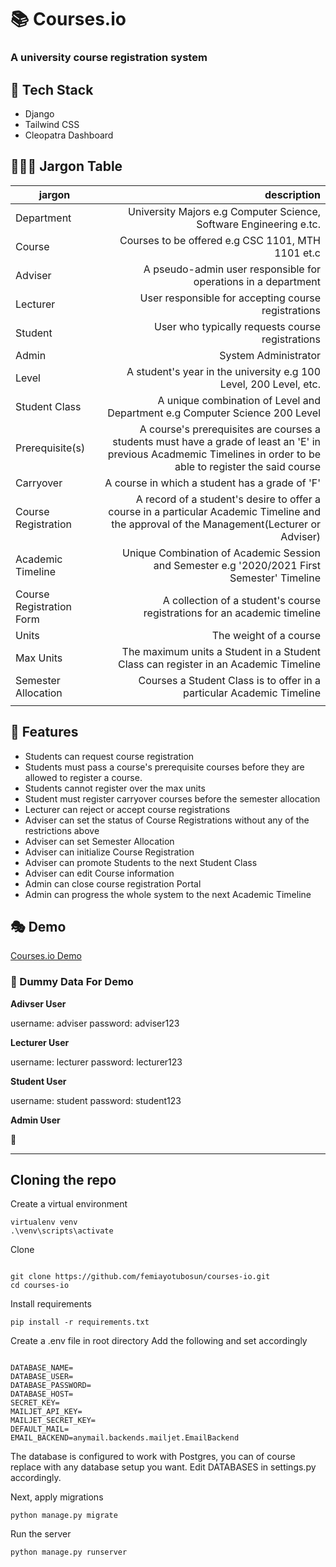 # 📚 Courses.io

### A university course registration system


##   🔩 Tech Stack

* Django
* Tailwind CSS
* Cleopatra Dashboard

## 👩🏻‍🏫 Jargon Table 

| jargon                   |                                                  description |
| ------------------------ | -----------------------------------------------------------: |
| Department               | University Majors e.g Computer Science, Software Engineering e.tc. |
| Course                   |            Courses to be offered e.g CSC 1101, MTH 1101 et.c |
| Adviser                  | A pseudo-admin user responsible for operations in a department |
| Lecturer                 |          User responsible for accepting course registrations |
| Student                  |             User who typically requests course registrations |
| Admin                    |                                         System Administrator |
| Level                    | A student's year in the university e.g 100 Level, 200 Level, etc. |
| Student Class            | A unique combination of Level and Department e.g Computer Science 200 Level |
| Prerequisite(s)          | A course's prerequisites are courses a students must have a grade of least an 'E' in previous Acadmemic Timelines in order to be able to register the said course |
| Carryover                |               A course in which a student has a grade of 'F' |
| Course Registration      | A record of a student's desire to offer a course in a particular Academic Timeline and the approval of the Management(Lecturer or Adviser) |
| Academic Timeline        | Unique Combination of Academic Session and Semester e.g '2020/2021 First Semester' Timeline |
| Course Registration Form | A collection of a student's course registrations for an academic timeline |
| Units                    |                                       The weight of a course |
| Max Units                | The maximum units a Student in a Student Class can register in an Academic Timeline |
| Semester Allocation      | Courses a Student Class is to offer in a particular Academic Timeline |
|                          |                                                              |

## 🎢 Features

* Students can request course registration
* Students must pass a course's prerequisite courses before they are allowed to register a course.
* Students cannot register over the max units
* Student must register carryover courses before the semester allocation
* Lecturer can reject or accept course registrations
* Adviser can set the status of Course Registrations without any of the restrictions above
* Adviser can set Semester Allocation
* Adviser can initialize Course Registration
* Adviser can promote Students to the next Student Class
* Adviser can edit Course information
* Admin can close course registration Portal
* Admin can progress the whole system to the next Academic Timeline

## 🎭 Demo

[Courses.io Demo](https://courses-io.herokuapp.com/)

### 🎎 Dummy Data For Demo

**Adivser User**

username: adviser
password: adviser123

**Lecturer User**

username: lecturer
password: lecturer123

**Student User**

username: student
password: student123

**Admin User**

👀

---

## Cloning the repo

Create a virtual environment
```
virtualenv venv
.\venv\scripts\activate
```
Clone
```console

git clone https://github.com/femiayotubosun/courses-io.git
cd courses-io
```
Install requirements
```console
pip install -r requirements.txt
```
Create a .env file in root directory
Add the following and set accordingly

```smalltalk

DATABASE_NAME=
DATABASE_USER=
DATABASE_PASSWORD=
DATABASE_HOST=
SECRET_KEY=
MAILJET_API_KEY=
MAILJET_SECRET_KEY=
DEFAULT_MAIL=
EMAIL_BACKEND=anymail.backends.mailjet.EmailBackend

```
The database is configured to work with Postgres, you can of course replace with any database setup you want. Edit DATABASES in settings.py accordingly.

Next, apply migrations
```console
python manage.py migrate
```
Run the server
```console
python manage.py runserver
```







